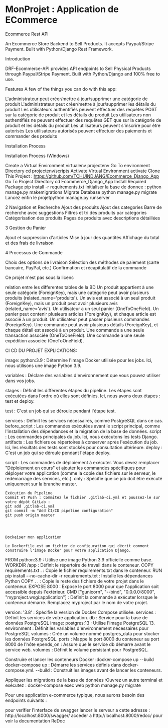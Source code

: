 # MonProjet : Application de ECommerce

Ecommerce Rest API

An Ecommerce Store Backend to Sell Products. It accepts Paypal/Stripe Payment. Built with Python/Django Rest Framework.


Introduction

DRF-Ecommerce-API provides API endpoints to Sell Physical Products through Paypal/Stripe Payment. Built with Python/Django and 100% free to use.


Features
A few of the things you can do with this app:

L'administrateur peut créer/mettre à jour/supprimer une catégorie de produit
L'administrateur peut créer/mettre à jour/supprimer les détails du produit
Les utilisateurs authentifiés peuvent effectuer des requêtes POST sur la catégorie de produit et les détails du produit
Les utilisateurs non authentifiés ne peuvent effectuer des requêtes GET que sur la catégorie de produit et les détails du produit
Les utilisateurs peuvent s'inscrire pour être autorisés
Les utilisateurs autorisés peuvent effectuer des paiements et commander des produits


Installation Process

Installation Process (Windows)

Create a Virtual Environment virtualenv projectenv
Go To environment Directory cd projectenv/scripts
Activate Virtual Environment activate
Clone This Project : https://github.com/TCHUINDJANG/Ecommerce_Django_App
Go To Project Directory cd Ecommerce_Django_App
Install Required Package pip install -r requirements.txt
Initialiser la base de donnee : python manage.py makemigrations
Migrate Database python manage.py migrate
Lancez enfin le projetpython manage.py runserver


2 Navigation et Recherche
Ajout des produits
Ajout des categories
Barre de recherche avec suggestions
Filtres et tri des produits par categories
Catégorisation des produits
Pages de produits avec descriptions détaillées

3 Gestion du Panier

Ajout et suppression d'articles
Mise à jour des quantités
Affichage du total et des frais de livraison

4 Processus de Commande

Choix des options de livraison
Sélection des méthodes de paiement (carte bancaire, PayPal, etc.)
Confirmation et récapitulatif de la commande

Ce projet n'est pas sous la licenc

relation entre les differentes tables de la BD
Un produit appartient à une seule catégorie (ForeignKey), mais une catégorie peut avoir plusieurs produits (related_name='produits').
Un avis est associé à un seul produit (ForeignKey), mais un produit peut avoir plusieurs avis (related_name='avis').
Un utilisateur a un seul panier (OneToOneField).
Un panier peut contenir plusieurs articles (ForeignKey), et chaque article est associé à un produit.
Un utilisateur peut passer plusieurs commandes (ForeignKey).
Une commande peut avoir plusieurs détails (ForeignKey), et chaque détail est associé à un produit.
Une commande a une seule transaction associée (OneToOneField).
Une commande a une seule expédition associée (OneToOneField).




CI CD DU PROJET EXPLICATIONS:

image: python:3.9 : Détermine l'image Docker utilisée pour les jobs. Ici, nous utilisons une image Python 3.9.

variables : Déclare des variables d'environnement que vous pouvez utiliser dans vos jobs.

stages : Définit les différentes étapes du pipeline. Les étapes sont exécutées dans l'ordre où elles sont définies. Ici, nous avons deux étapes : test et deploy.

test : C'est un job qui se déroule pendant l'étape test.

services : Définit les services nécessaires, comme PostgreSQL dans ce cas.
before_script : Les commandes exécutées avant le script principal, comme l'installation des dépendances et la migration de la base de données.
script : Les commandes principales du job. Ici, nous exécutons les tests Django.
artifacts : Les fichiers ou répertoires à conserver après l'exécution du job. Ici, les résultats des tests sont stockés pour consultation ultérieure.
deploy : C'est un job qui se déroule pendant l'étape deploy.

script : Les commandes de déploiement à exécuter. Vous devez remplacer "Déploiement en cours" et ajouter les commandes spécifiques pour déployer votre application (comme la copie des fichiers sur le serveur, le redémarrage des services, etc.).
only : Spécifie que ce job doit être exécuté uniquement sur la branche master.

    Exécution du Pipeline
    Commit et Push : Commitez le fichier .gitlab-ci.yml et poussez-le sur votre dépôt GitLab :
    git add .gitlab-ci.yml
    git commit -m "Add CI/CD pipeline configuration"
    git push origin master




    Dockeiser mon application

    Le Dockerfile est un fichier de configuration qui décrit comment construire l'image Docker pour votre application Django.


FROM python:3.9 : Utilise une image Python 3.9 officielle comme base.
WORKDIR /app : Définit le répertoire de travail dans le conteneur.
COPY requirements.txt . : Copie le fichier requirements.txt dans le conteneur.
RUN pip install --no-cache-dir -r requirements.txt : Installe les dépendances Python
COPY . . : Copie le reste des fichiers de votre projet dans le conteneur.
EXPOSE 8000 : Expose le port 8000 pour que l'application soit accessible depuis l'extérieur.
CMD ["gunicorn", "--bind", "0.0.0.0:8000", "myproject.wsgi:application"] : Définit la commande à exécuter lorsque le conteneur démarre. Remplacez myproject par le nom de votre projet.



version: '3.8' : Spécifie la version de Docker Compose utilisée.
services : Définit les services de votre application.
db : Service pour la base de données PostgreSQL
image: postgres:13 : Utilise l'image PostgreSQL 13.
environment : Définit les variables d'environnement nécessaires pour PostgreSQL
volumes : Crée un volume nommé postgres_data pour stocker les données PostgreSQL.
ports : Mappe le port 8000 du conteneur au port 8000 de l'hôte
epends_on : Assure que le service db démarre avant le service web.
volumes : Définit le volume persistant pour PostgreSQL.

Construire et lancer les conteneurs Docker :docker-compose up --build
docker-compose up : Démarre les services définis dans docker-compose.yml.
--build : Construit les images avant de lancer les conteneurs.


Appliquer les migrations de la base de données :Ouvrez un autre terminal et exécutez :
docker-compose exec web python manage.py migrate


Pour une application e-commerce typique, nous aurons besoin des endpoints suivants :


pour verifier l'interface de swagger lancer le serveur a cette adresse : http://localhost:8000/swagger/
acceder a http://localhost:8000/redoc/ pour voir la documentation ReDoc

